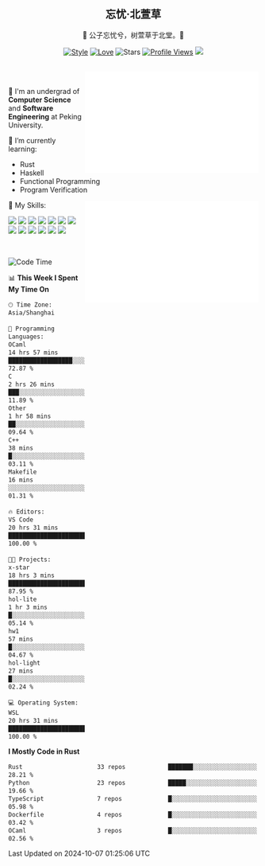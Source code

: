 <div align="center">

## 忘忧·北萱草
  
🌟 公子忘忧兮，树萱草于北堂。🌟 

[![Style](https://img.shields.io/badge/Style-%E5%BF%98%E5%BF%A7%E5%8C%97%E8%90%B1%E8%8D%89-8e48ff)](https://github.com/Wybxc)
[![Love](https://img.shields.io/badge/Love-100%25!-ff69b4)](https://monthly.wybxc.cc)
![Stars](https://img.shields.io/github/stars/Wybxc?affiliations=OWNER%2CCOLLABORATOR&label=Stars)
[![Profile Views](https://komarev.com/ghpvc/?username=Wybxc&color=green)](https://github.com/Wybxc)
![](https://hit.yhype.me/github/profile?user_id=25005856)

</div>

<br/>

<a href="https://github.com/Wybxc/Wybxc">
  <img align="right" width="350px" src="https://github.com/Wybxc/github-stats-transparent/raw/output/generated/overview.svg" alt="忘忧北萱草's GitHub stats" />
</a>

<br />

🏫 I'm an undergrad of **Computer Science** and **Software Engineering** at Peking University.

🌱 I’m currently learning: 
  - Rust
  - Haskell
  - Functional Programming
  - Program Verification

<a href="https://github.com/Wybxc/Wybxc">
  <img align="right" width="350px" src="https://github.com/Wybxc/github-stats-transparent/raw/output/generated/languages.svg" alt="忘忧北萱草's GitHub stats" />
</a>

🌟 My Skills:

![](https://img.shields.io/badge/-Python-3e74a2?style=flat-square&logo=Python&logoColor=fff)
![](https://img.shields.io/badge/-TypeScript-3178C6?style=flat-square&logo=TypeScript&logoColor=fff)
![](https://img.shields.io/badge/-Rust-9a7b63?style=flat-square&logo=Rust&logoColor=fff)
![](https://img.shields.io/badge/-C++-ae3a62?style=flat-square&logo=cplusplus&logoColor=fff)
![](https://img.shields.io/badge/-OCaml-ac5e0a?style=flat-square&logo=OCaml&logoColor=fff)
![](https://img.shields.io/badge/-React-2d98ce?style=flat-square&logo=React&logoColor=fff)
![](https://img.shields.io/badge/-FastAPI-009688?style=flat-square&logo=FastAPI&logoColor=fff)
![](https://img.shields.io/badge/-NumPy-5974c9?style=flat-square&logo=NumPy&logoColor=fff)
![](https://img.shields.io/badge/-PyTorch-d6543c?style=flat-square&logo=PyTorch&logoColor=fff)
![](https://img.shields.io/badge/-Nix-2496ED?style=flat-square&logo=NixOS&logoColor=fff)
![](https://img.shields.io/badge/-Neo4j-1c4063?style=flat-square&logo=Neo4j&logoColor=fff)
![](https://img.shields.io/badge/-Ren'Py-bb6365?style=flat-square&logo=RenPy&logoColor=fff)
![](https://img.shields.io/badge/-After%20Effects-090159?style=flat-square&logo=adobeaftereffects&logoColor=fff)

<br />

<!--START_SECTION:waka-->
![Code Time](http://img.shields.io/badge/Code%20Time-2%2C016%20hrs%2011%20mins-blue)

📊 **This Week I Spent My Time On** 

```text
🕑︎ Time Zone: Asia/Shanghai

💬 Programming Languages: 
OCaml                    14 hrs 57 mins      ██████████████████░░░░░░░   72.87 % 
C                        2 hrs 26 mins       ███░░░░░░░░░░░░░░░░░░░░░░   11.89 % 
Other                    1 hr 58 mins        ██░░░░░░░░░░░░░░░░░░░░░░░   09.64 % 
C++                      38 mins             █░░░░░░░░░░░░░░░░░░░░░░░░   03.11 % 
Makefile                 16 mins             ░░░░░░░░░░░░░░░░░░░░░░░░░   01.31 % 

🔥 Editors: 
VS Code                  20 hrs 31 mins      █████████████████████████   100.00 % 

🐱‍💻 Projects: 
x-star                   18 hrs 3 mins       ██████████████████████░░░   87.95 % 
hol-lite                 1 hr 3 mins         █░░░░░░░░░░░░░░░░░░░░░░░░   05.14 % 
hw1                      57 mins             █░░░░░░░░░░░░░░░░░░░░░░░░   04.67 % 
hol-light                27 mins             █░░░░░░░░░░░░░░░░░░░░░░░░   02.24 % 

💻 Operating System: 
WSL                      20 hrs 31 mins      █████████████████████████   100.00 % 
```

**I Mostly Code in Rust** 

```text
Rust                     33 repos            ███████░░░░░░░░░░░░░░░░░░   28.21 % 
Python                   23 repos            █████░░░░░░░░░░░░░░░░░░░░   19.66 % 
TypeScript               7 repos             █░░░░░░░░░░░░░░░░░░░░░░░░   05.98 % 
Dockerfile               4 repos             █░░░░░░░░░░░░░░░░░░░░░░░░   03.42 % 
OCaml                    3 repos             █░░░░░░░░░░░░░░░░░░░░░░░░   02.56 % 
```




 Last Updated on 2024-10-07 01:25:06 UTC
<!--END_SECTION:waka-->
